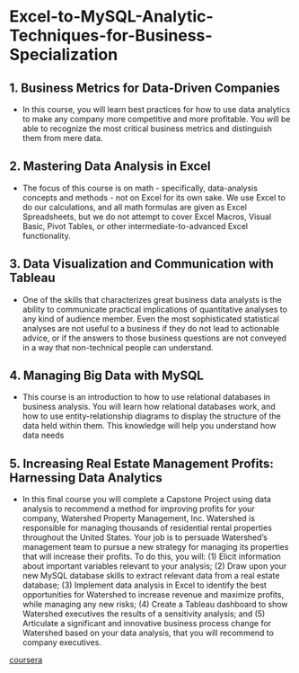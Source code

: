 # Excel-to-MySQL-Analytic-Techniques-for-Business-Specialization

## 1. Business Metrics for Data-Driven Companies

- In this course, you will learn best practices for how to use data analytics to make any company more competitive and more profitable. You will be able to recognize the most critical business metrics and distinguish them from mere data.

## 2. Mastering Data Analysis in Excel

- The focus of this course is on math - specifically, data-analysis concepts and methods - not on Excel for its own sake. We use Excel to do our calculations, and all math formulas are given as Excel Spreadsheets, but we do not attempt to cover Excel Macros, Visual Basic, Pivot Tables, or other intermediate-to-advanced Excel functionality.

## 3. Data Visualization and Communication with Tableau

- One of the skills that characterizes great business data analysts is the ability to communicate practical implications of quantitative analyses to any kind of audience member. Even the most sophisticated statistical analyses are not useful to a business if they do not lead to actionable advice, or if the answers to those business questions are not conveyed in a way that non-technical people can understand.

## 4. Managing Big Data with MySQL

- This course is an introduction to how to use relational databases in business analysis. You will learn how relational databases work, and how to use entity-relationship diagrams to display the structure of the data held within them. This knowledge will help you understand how data needs

## 5. Increasing Real Estate Management Profits: Harnessing Data Analytics

- In this final course you will complete a Capstone Project using data analysis to recommend a method for improving profits for your company, Watershed Property Management, Inc. Watershed is responsible for managing thousands of residential rental properties throughout the United States. Your job is to persuade Watershed’s management team to pursue a new strategy for managing its properties that will increase their profits. To do this, you will: (1) Elicit information about important variables relevant to your analysis; (2) Draw upon your new MySQL database skills to extract relevant data from a real estate database; (3) Implement data analysis in Excel to identify the best opportunities for Watershed to increase revenue and maximize profits, while managing any new risks; (4) Create a Tableau dashboard to show Watershed executives the results of a sensitivity analysis; and (5) Articulate a significant and innovative business process change for Watershed based on your data analysis, that you will recommend to company executives.

[coursera](https://www.coursera.org/specializations/excel-mysql)
